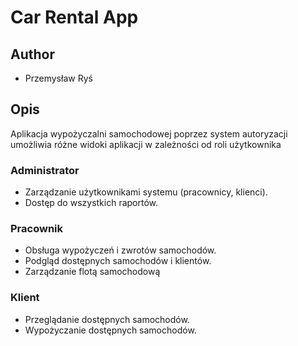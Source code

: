 # Car Rental App

## Author
- Przemysław Ryś

## Opis
Aplikacja wypożyczalni samochodowej poprzez system autoryzacji umożliwia różne widoki aplikacji w zależności od roli użytkownika

### Administrator
  - Zarządzanie użytkownikami systemu (pracownicy, klienci).
  - Dostęp do wszystkich raportów.

### Pracownik
  - Obsługa wypożyczeń i zwrotów samochodów.
  - Podgląd dostępnych samochodów i klientów.
  - Zarządzanie flotą samochodową

### Klient
  - Przeglądanie dostępnych samochodów.
  - Wypożyczanie dostępnych samochodów.
